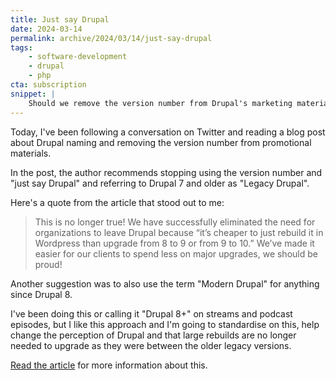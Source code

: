 ```yaml
---
title: Just say Drupal
date: 2024-03-14
permalink: archive/2024/03/14/just-say-drupal
tags:
    - software-development
    - drupal
    - php
cta: subscription
snippet: |
    Should we remove the version number from Drupal's marketing materials and standardise how we refer to legacy and modern versions of Drupal?
---
```


Today, I've been following a conversation on Twitter and reading a blog post about Drupal naming and removing the version number from promotional materials.

In the post, the author recommends stopping using the version number and "just say Drupal" and referring to Drupal 7 and older as "Legacy Drupal".

Here's a quote from the article that stood out to me:

> This is no longer true! We have successfully eliminated the need for organizations to leave Drupal because “it’s cheaper to just rebuild it in Wordpress than upgrade from 8 to 9 or from 9 to 10.” We’ve made it easier for our clients to spend less on major upgrades, we should be proud!

Another suggestion was to also use the term "Modern Drupal" for anything since Drupal 8.

I've been doing this or calling it "Drupal 8+" on streams and podcast episodes, but I like this approach and I'm going to standardise on this, help change the perception of Drupal and that large rebuilds are no longer needed to upgrade as they were between the older legacy versions.

[Read the article][article] for more information about this.

[article]: https://ten7.com/blog/post/just-say-drupal
